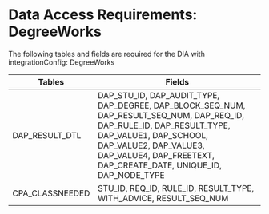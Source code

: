 # Data Access Requirements: DegreeWorks
The following tables and fields are required for the DIA with integrationConfig: DegreeWorks

| Tables | Fields |
| ------ | ------ |
| DAP_RESULT_DTL | DAP_STU_ID, DAP_AUDIT_TYPE, DAP_DEGREE, DAP_BLOCK_SEQ_NUM, DAP_RESULT_SEQ_NUM, DAP_REQ_ID, DAP_RULE_ID, DAP_RESULT_TYPE, DAP_VALUE1, DAP_SCHOOL, DAP_VALUE2, DAP_VALUE3, DAP_VALUE4, DAP_FREETEXT, DAP_CREATE_DATE, UNIQUE_ID, DAP_NODE_TYPE |
| CPA_CLASSNEEDED | STU_ID, REQ_ID, RULE_ID, RESULT_TYPE, WITH_ADVICE, RESULT_SEQ_NUM |

